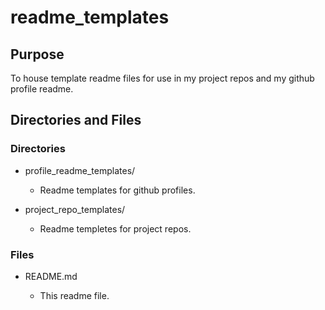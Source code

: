 # readme_templates

## Purpose

To house template readme files for use in my project repos and my github profile readme.

## Directories and Files

### Directories

- profile_readme_templates/

  - Readme templates for github profiles.

- project_repo_templates/

  - Readme templetes for project repos.

### Files

- README.md

  - This readme file.
